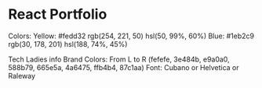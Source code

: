 # React Portfolio

Colors:
Yellow: #fedd32 rgb(254, 221, 50) hsl(50, 99%, 60%)
Blue: #1eb2c9 rgb(30, 178, 201) hsl(188, 74%, 45%)

Tech Ladies info
Brand Colors: From L to R (fefefe, 3e484b, e9a0a0, 588b79, 665e5a, 4a6475, ffb4b4, 87c1aa)
Font: Cubano or Helvetica or Raleway
